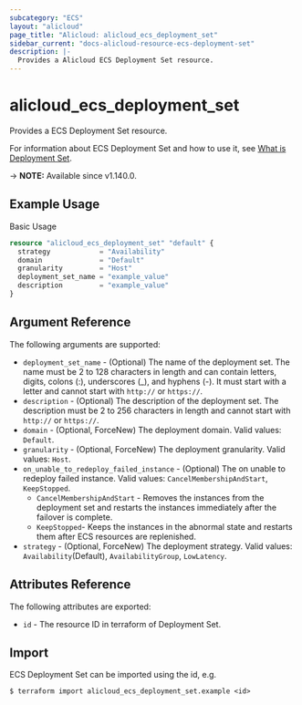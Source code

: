 ```yaml
---
subcategory: "ECS"
layout: "alicloud"
page_title: "Alicloud: alicloud_ecs_deployment_set"
sidebar_current: "docs-alicloud-resource-ecs-deployment-set"
description: |-
  Provides a Alicloud ECS Deployment Set resource.
---
```


# alicloud_ecs_deployment_set

Provides a ECS Deployment Set resource.

For information about ECS Deployment Set and how to use it, see [What is Deployment Set](https://www.alibabacloud.com/help/en/doc-detail/91269.htm).

-> **NOTE:** Available since v1.140.0.

## Example Usage

Basic Usage

```terraform
resource "alicloud_ecs_deployment_set" "default" {
  strategy            = "Availability"
  domain              = "Default"
  granularity         = "Host"
  deployment_set_name = "example_value"
  description         = "example_value"
}
```

## Argument Reference

The following arguments are supported:

* `deployment_set_name` - (Optional) The name of the deployment set. The name must be 2 to 128 characters in length and can contain letters, digits, colons (:), underscores (_), and hyphens (-). It must start with a letter and cannot start with `http://` or `https://`.
* `description` - (Optional) The description of the deployment set. The description must be 2 to 256 characters in length and cannot start with `http://` or `https://`.
* `domain` - (Optional, ForceNew) The deployment domain. Valid values: `Default`.
* `granularity` - (Optional, ForceNew) The deployment granularity. Valid values: `Host`.
* `on_unable_to_redeploy_failed_instance` - (Optional) The on unable to redeploy failed instance. Valid values: `CancelMembershipAndStart`, `KeepStopped`.
  * `CancelMembershipAndStart` - Removes the instances from the deployment set and restarts the instances immediately after the failover is complete.
  * `KeepStopped`- Keeps the instances in the abnormal state and restarts them after ECS resources are replenished. 
* `strategy` - (Optional, ForceNew) The deployment strategy. Valid values: `Availability`(Default), `AvailabilityGroup`, `LowLatency`.

## Attributes Reference

The following attributes are exported:

* `id` - The resource ID in terraform of Deployment Set.

## Import

ECS Deployment Set can be imported using the id, e.g.

```shell
$ terraform import alicloud_ecs_deployment_set.example <id>
```
